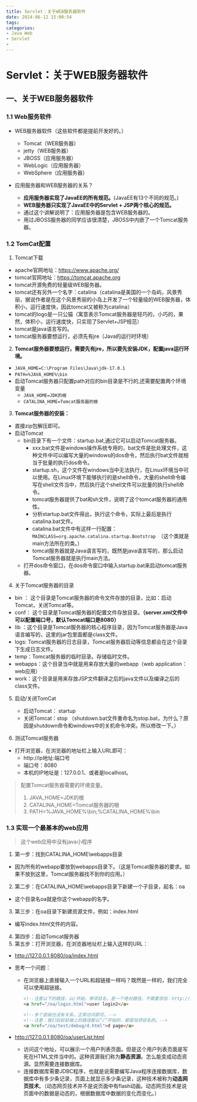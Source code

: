 ```yaml
---
title: Servlet：关于WEB服务器软件
date: 2024-06-12 15:00:54
tags:
categories:
- Java Web
- Servlet
- 
---
```




# Servlet：关于WEB服务器软件

## 一、关于WEB服务器软件

### 1.1 Web服务软件

- WEB服务器软件（这些软件都是提前开发好的。）
    - Tomcat（WEB服务器）
    - jetty（WEB服务器）
    - JBOSS（应用服务器）
    - WebLogic（应用服务器）
    - WebSphere（应用服务器）



- 应用服务器和WEB服务器的关系？
    - **应用服务器实现了JavaEE的所有规范。**(JavaEE有13个不同的规范。)
    - **WEB服务器只实现了JavaEE中的Servlet + JSP两个核心的规范。**
    - 通过这个讲解说明了：应用服务器是包含WEB服务器的。
    - 用过JBOSS服务器的同学应该很清楚，JBOSS中内嵌了一个Tomcat服务器。



### 1.2 TomCat配置

1. Tomcat下载
- apache官网地址：https://www.apache.org/
- tomcat官网地址：https://tomcat.apache.org
- tomcat开源免费的轻量级WEB服务器。
- tomcat还有另外一个名字：catalina（catalina是美国的一个岛屿，风景秀丽，据说作者是在这个风景秀丽的小岛上开发了一个轻量级的WEB服务器，体积小，运行速度快，因此tomcat又被称为catalina）
- tomcat的logo是一只公猫（寓意表示Tomcat服务器是轻巧的，小巧的，果然，体积小，运行速度快，只实现了Servlet+JSP规范）
- tomcat是java语言写的。
- tomcat服务器要想运行，必须先有jre（Java的运行时环境）



2. **Tomcat服务器要想运行，需要先有jre，所以要先安装JDK，配置java运行环境。**

- `JAVA_HOME=C:\Program Files\Java\jdk-17.0.1`
- `PATH=%JAVA_HOME%\bin`
- 启动Tomcat服务器只配置path对应的bin目录是不行的,还需要配置两个环境变量
    - `JAVA_HOME=JDK的根`
    - `CATALINA_HOME=Tomcat服务器的根`



3. **Tomcat服务器的安装：**

- 直接zip包解压即可。
- 启动Tomcat
    - bin目录下有一个文件：startup.bat,通过它可以启动Tomcat服务器。
        - xxx.bat文件是windows操作系统专用的，bat文件是批处理文件，这种文件中可以编写大量的windows的dos命令，然后执行bat文件就相当于批量的执行dos命令。
        - startup.sh，这个文件在windows当中无法执行，在Linux环境当中可以使用。在Linux环境下能够执行的是shell命令，大量的shell命令编写在shell文件当中，然后执行这个shell文件可以批量的执行shell命令。
        - tomcat服务器提供了bat和sh文件，说明了这个tomcat服务器的通用性。
        - 分析startup.bat文件得出，执行这个命令，实际上最后是执行catalina.bat文件。
        - catalina.bat文件中有这样一行配置：`MAINCLASS=org.apache.catalina.startup.Bootstrap `（这个类就是main方法所在的类。）
        - tomcat服务器就是Java语言写的，既然是java语言写的，那么启动Tomcat服务器就是执行main方法。
    - 打开dos命令窗口，在dos命令窗口中输入startup.bat来启动tomcat服务器。



4. 关于Tomcat服务器的目录
- bin ： 这个目录是Tomcat服务器的命令文件存放的目录，比如：启动Tomcat，关闭Tomcat等。
- conf： 这个目录是Tomcat服务器的配置文件存放目录。**（server.xml文件中可以配置端口号，默认Tomcat端口是8080）**
- lib ：这个目录是Tomcat服务器的核心程序目录，因为Tomcat服务器是Java语言编写的，这里的jar包里面都是class文件。
- logs: Tomcat服务器的日志目录，Tomcat服务器启动等信息都会在这个目录下生成日志文件。
- temp：Tomcat服务器的临时目录。存储临时文件。
- webapps：这个目录当中就是用来存放大量的webapp（web application：web应用）
- work：这个目录是用来存放JSP文件翻译之后的java文件以及编译之后的class文件。


5. 启动/关闭TomCat

    - 启动Tomcat： startup
    - 关闭Tomcat：stop （shutdown.bat文件重命名为stop.bat，为什么？原因是shutdown命令和windows中的关机命令冲突。所以修改一下。）
6. 测试Tomcat服务器
- 打开浏览器，在浏览器的地址栏上输入URL即可：
    - http://ip地址:端口号
    - 端口号：8080
    - 本机的IP地址是：127.0.0.1、或者是localhost。

>配置Tomcat服务器需要的环境变量。
>1. JAVA_HOME=JDK的根
>2. CATALINA_HOME=Tomcat服务器的根
>3. PATH=%JAVA_HOME%\bin;%CATALINA_HOME%\bin

### 1.3 实现一个最基本的web应用

> 这个web应用中没有java小程序

1. 第一步：找到CATALINA_HOME\webapps目录

- 因为所有的webapp要放到webapps目录下。（这是Tomcat服务器的要求。如果不放到这里，Tomcat服务器找不到你的应用。）
2. 第二步：在CATALINA_HOME\webapps目录下新建一个子目录，起名：oa

- 这个目录名oa就是你这个webapp的名字。
3. 第三步：在oa目录下新建资源文件，例如：index.html

- 编写index.html文件的内容。
4. 第四步：启动Tomcat服务器
5. 第五步：打开浏览器，在浏览器地址栏上输入这样的URL：

- http://127.0.0.1:8080/oa/index.html

- 思考一个问题：

    - 在浏览器上直接输入一个URL和超链接一样吗？既然是一样的，我们完全可以使用超链接。

      ```html
      <!--注意以下的路径，以/开始，带项目名，是一个绝对路径。不需要添加：http://127.0.0.1:8080-->
      <a href="/oa/login.html">user login2</a>
      
      <!--多个层级也没有关系，正常访问即可。-->
      <!--注意：我们目前前端上的路径都以“/”开始的，都是加项目名的。-->
      <a href="/oa/test/debug/d.html">d page</a>
      ```


- http://127.0.0.1:8080/oa/userList.html
    - 访问这个地址，可以展示一个用户列表页面。但是这个用户列表页面是写死在HTML文件当中的。这种资源我们称为**静态资源**。怎么能变成动态资源。显然需要连接数据库。
    - 连接数据库需要JDBC程序，也就是说需要编写Java程序连接数据库，数据库中有多少条记录，页面上就显示多少条记录，这种技术被称为**动态网页技术**。（动态网页技术并不是说页面中有flash动画。动态网页技术是说页面中的数据是动态的，根据数据库中数据的变化而变化。）
